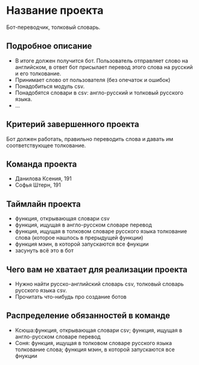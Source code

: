 # Название проекта

Бот-переводчик, толковый словарь.

## Подробное описание

- В итоге должен получится бот. Пользователь отправляет слово на английском, в ответ бот присылает перевод этого слова на русский и его толкование.
- Принимает слово от пользователя (без опечаток и ошибок)
- Понадобиться модуль csv.
- Понадобятся словари в csv: англо-русский и толковый русского языка.
- ...

## Критерий завершенного проекта

Бот должен работать, правильно переводить слова и давать им соответствующее толкование.

## Команда проекта

- Данилова Ксения, 191
- Софья Штерн, 191

## Таймлайн проекта

- функция, открывающая словари csv
- функция, ищущая в англо-русском словаре перевод
- функция, ищущая в толковом словаре русского языка толкование слова (которое нашлось в прерыдущей функции)
- функция мэин, в которой запускаются все фнукции
- засунуть всё это в бот

## Чего вам не хватает для реализации проекта

- Нужно найти русско-английский словарь csv, толковый словарь русского языка csv.
- Прочитать что-нибудь про создание ботов

## Распределение обязанностей в команде

- Ксюша:функция, открывающая словари csv; функция, ищущая в англо-русском словаре перевод
- Соня: функция, ищущая в толковом словаре русского языка толкование слова; функция мэин, в которой запускаются все фнукции
